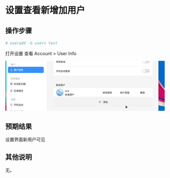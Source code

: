# 设置查看新增加用户
## 操作步骤

``` bash
# useradd -G users test
```

打开设置
查看 Account > User Info

![设置查看新增加用户-1](./img/设置查看新增加用户-1.png)

## 预期结果

设置界面新用户可见

## 其他说明
无。
